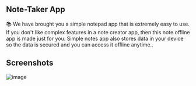 ## Note-Taker App
📚 We have brought you a simple notepad app that is extremely easy to use. If you don't like complex features in a note creator app, then this note offline app is made just for you. Simple notes app also stores data in your device so the data is secured and you can access it offline anytime..

## Screenshots
![image](https://user-images.githubusercontent.com/95674842/194995757-d293ce14-7465-48f8-a358-3f6169fc54f3.png)
